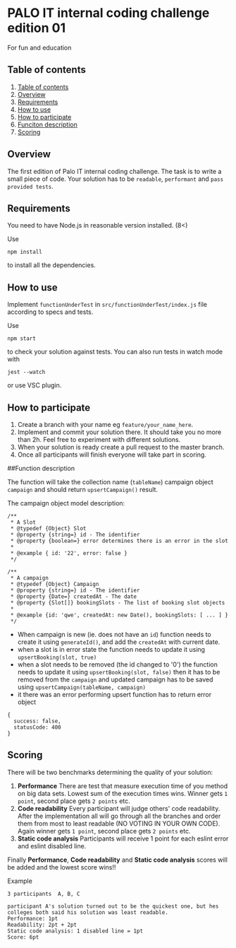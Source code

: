 # PALO IT internal coding challenge edition 01


For fun and education

## Table of contents <a name="table-of-contents"></a>
1. [Table of contents](#table-of-contents)
2. [Overview](#overview)
3. [Requirements](#requirements)
4. [How to use](#how-to-use)
5. [How to participate](#how-to-participate)
6. [Funciton description](#function-description)
7. [Scoring](#scoring)




## Overview <a name="overview"></a>
The first edition of Palo IT internal coding challenge. The task is to write a small piece of code.
Your solution has to be `readable`, `performant` and `pass provided tests`.



## Requirements <a name="requirements"></a>

You need to have Node.js in reasonable version installed. (8<)

Use
```
npm install
```
to install all the dependencies.

## How to use <a name="how-to-use"></a>

Implement `functionUnderTest` in `src/functionUnderTest/index.js` file according to specs and tests.

Use
```
npm start
```
to check your solution against tests. You can also run tests in watch mode with
```
jest --watch
```
or use VSC plugin.


## How to participate <a name="how-to-participate"></a>

1. Create a branch with your name eg `feature/your_name_here`.
2. Implement and commit your solution there. It should take you no more than 2h. Feel free to experiment with different solutions.
3. When your solution is ready create a pull request to the master branch.
4. Once all participants will finish everyone will take part in scoring.



##Function description <a name="function-description"></a>

The function will take the collection name (`tableName`) campaign object `campaign` and should return `upsertCampaign()` result. 

The campaign object model description:

```
/**
 * A Slot
 * @typedef {Object} Slot
 * @property {string=} id - The identifier
 * @property {boolean=} error determines there is an error in the slot
 *
 * @example { id: '22', error: false }
 */

/**
 * A campaign
 * @typedef {Object} Campaign
 * @property {string=} id - The identifier
 * @property {Date=} createdAt - The date
 * @property {Slot[]} bookingSlots - The list of booking slot objects
 *
 * @example {id: 'qwe', createdAt: new Date(), bookingSlots: [ ... ] }
 */
 ```

- When campaign is new (ie. does not have an `id`) function needs to create it using ```generateId()```, and add the `createdAt` with current date.
- when a slot is in error state the function needs to update it using `upsertBooking(slot, true)`
- when a slot needs to be removed (the id changed to '0') the function needs to update it using `upsertBooking(slot, false)` then it has to be removed from the `campaign` and updated campaign has to be saved using `upsertCampaign(tableName, campaign)` 
- it there was an error performing upsert function has to return error object
```
{
  success: false,
  statusCode: 400
}
```

## Scoring <a name="scoring"></a>
There will be two benchmarks determining the quality of your solution:

1. **Performance** There are test that measure execution time of you method on big data sets. Lowest sum of the execution times wins. Winner gets `1 point`, second place gets `2 points` etc.
2. **Code readability** Every participant will judge others' code readability. After the implementation all will go through all the branches and order them from most to least readable (NO VOTING IN YOUR OWN CODE). Again winner gets `1 point`, second place gets `2 points` etc. 
3. **Static code analysis** Participants will receive 1 point for each eslint error and eslint disabled line.

Finally **Performance**, **Code readability** and  **Static code analysis** scores will be added and the lowest score wins!!

Example

```
3 participants  A, B, C

participant A's solution turned out to be the quickest one, but hes colleges both said his solution was least readable.
Performance: 1pt
Readability: 2pt + 2pt
Static code analysis: 1 disabled line = 1pt
Score: 6pt

```
